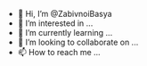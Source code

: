 - 👋 Hi, I’m @ZabivnoiBasya
- 👀 I’m interested in ...
- 🌱 I’m currently learning ...
- 💞️ I’m looking to collaborate on ...
- 📫 How to reach me ...

<!---
ZabivnoiBasya/ZabivnoiBasya is a ✨ special ✨ repository because its `README.md` (this file) appears on your GitHub profile.
You can click the Preview link to take a look at your changes.
--->
